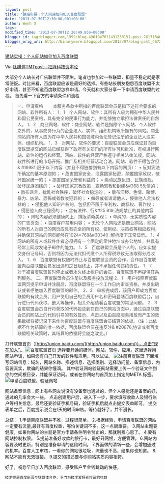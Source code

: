```yaml
---
layout: post
title: "建站实操：个人网站如何加入百度联盟"
date: '2013-07-30T12:30:00.001+08:00'
author: Wenh Q
tags:
modified_time: '2013-07-30T12:30:49.856+08:00'
blogger_id: tag:blogger.com,1999:blog-4961947611491238191.post-2617164091104295536
blogger_orig_url: http://binaryware.blogspot.com/2013/07/blog-post_4672.html
---
```


[
建站实操：个人网站如何加入百度联盟](http://www.tmtpost.com/52467.html)

Via [钛媒体TMTpost—把脉科技资本论](http://www.tmtpost.com/)


大部分个人站长对广告联盟并不陌生。笔者也参加过一些联盟，扣量不稳定就是家常便饭。对比来看，百度联盟应该是最好的选择。有些站长朋友抱怨百度联盟不太好申请，甚至不知道百度联盟怎样申请。今天就和大家分享一下申请百度联盟的过程。
首先看一下官方的申请条件和流程

> 一、申请资格
> 　　本服务条款中所指的百度联盟会员是指下述符合要求的网站、软件所有人：
> 1．1　个人网站、软件：其所有人应为拥有中华人民共和国公民资格，具有完全的民事行为能力，并能够独立承担法律责任的自然人。
> 1．2　商业网站、软件：商业网站、软件是指除个人网站、个人软件之外的，从事商务行为的企业法人、实体、组织机构等所拥有的网站。商业网站的所有人应为在中华人民共和国领域内合法登记注册的企业法人或实体、组织机构。
> 1．3　对网站、软件的要求：百度联盟会员应保证其向百度联盟提交的网站已经获得了政府有关部门的所有许可和批准，有权进行网站、软件的运行和经营。网站、软件的经营严格遵守相关法律法规，网站、软件所进行的市场开拓、推广及相关经营活动合法。网站、软件不得包含但&
> #19981;限于以下内容（并且不得链接到有以下内容的网页）：
> • 反对宪法所确定的基本原则的；
> • 危害国家安全，泄露国家秘密，颠覆国家政权，破坏国家统一的；
> • 损害国家荣誉和利益的； • 煽动民族仇恨、民族歧视，破坏民族团结的；
> • 破坏国家宗教政策，宣扬邪教和封建&#368 55;信的；
> • 散布谣言，扰乱社会秩序，破坏社会稳定的；
> • 散布淫秽、色情、赌博、暴力、凶杀、恐怖或者教唆犯罪的；
> • 侮辱或者诽谤他人，侵害他人合法权益的；
> • 侵犯他人知识产权的，包括但不限于专利权、商标权、著作权；
> • 侵犯他人商业秘密的； • 含有法律、行&#25 919;法规禁止的其他内容的；
> • 网站内容必须健康向上，排版清晰美观；
> • 单纯的，无实质性内容的广告页面； • 百度客户禁用内容；
> • 无论个人网站还是商业网站，网站的所有人对自己的网页应具有完全的所有权、使用权、决策权等相应权利，并确保其网站的网页能够在1024×768&#30340
> ;解析度下正常显示。
> 1．4　网站的所有人或软件作者必须拥有一个固定的常住地址或办公地址，并具有经常上网收发电子邮件的能力。
> 1．5　百度联盟会员是个人的，应如实提交身份证号码，否则将因为无法代扣代缴个人所得税导致无法取得分成收入。
> 1．6　百度联盟有权随时终止与百度联盟会员的合作，合作自百度联盟向百度联盟会员发出通知之日起终止，并不承担任何违约责任。
> 1．7　对于被百度联盟暂时停止或者永久终止帐户的会员，百度联盟不再提供其系列服务。
> 二、百度联盟会员注册以及服务投放流程
> 2．1　用户按照百度联盟网页提示申请并注册后，百度联盟将在一个工作日内审查资格，并发出确认或者拒绝加入百度联盟的邮件。
> 2．2　审核完成后，该用户即成为百度联盟的有效会员。用户使用自己的会员用户名和密码登陆百度联盟后台，自行进行代码获取、嵌入等操作，相关介绍请看百度联盟的常见问题。
> 2．3　百度联盟会员自行将获取的代码投放到在自己的网站页面中，通过百度联盟会员的网站上的代码引导的有效显示、点击以及由百度服务播放而产生的效果数据将被记录下来作为百度联盟与百度联盟会员结算的依据。（注：此依据不作为结算的唯一依据，百度联盟会员在违反注&
> #20876;协议或者百度联盟相关政策时，其结算的依据将会随之改变。）



打开联盟首页（[http://union.baidu.com/](http://union.baidu.com/)），点击“现在加入”。
![百度联盟首页](http://www.tmtpost.com/wp-content/uploads/2013/07/137515233232-560x350.jpg "百度联盟首页")
选择要开通的媒体，网站，软件，应用。这里选择用网站申请，如果您有自己开发的软件和应用，可以试试。
![注册百度联盟](http://www.tmtpost.com/wp-content/uploads/2013/07/13751526092-560x357.png "注册百度联盟")
下面填写网站信息：域名，网站名称、描述信息、选择类别、选择访问量、备案信息，内容要真实，欺骗的结果你懂滴。
其中验证网站验证网站需要上传一个验证文件到你的空间根目录，并能保证访问。或者在你网站的首页加上指定的META
标签。
![申请百度联盟，验证网站](http://www.tmtpost.com/wp-content/uploads/2013/07/137515293798.png "申请百度联盟，验证网站")

网站备案信息：网上有些网友说没有没备案也通过的，但个人感觉还是备案的好，通过的几率会大一些。
点击创建用户后，进入下一步，要求填写收款人及银行账户等相关信息，最后还要验证手机号码，验证手机后就点击提交表单即可。
提交表单之后，百度提示说会在1天的时间审核。等待就好了，并不漫长。


总结：
1.申请百度联盟并不难，过程很简单。
2.根据经验，申请百度联盟的网站一定要有流量,最好有百度权重，哪怕关键词不多。这一点很重要。
3.网站主题要健康，如果你网站的主题是官方申请条件明令禁止的，那就别费心思了。
4.要有网站控制权限。
5.提前准备好收款的银行卡，最好开网银，方便管理。
6.网站内容要及时更新，特别是准备申请的这段时间。
7.界面做的清新一些，会增加通过的机率。百度人工审核，一看你的网站很垃圾，流量也不高，结果你也知道。
8.网站不能有无效链接。
9.提交的描述要与你网站实质内容相符。

好了，祝您早日加入百度联盟，感受账户里金钱跳动的快感。


    技术控是百度新闻与钛媒体合作，专门为技术爱好者打造的栏目
